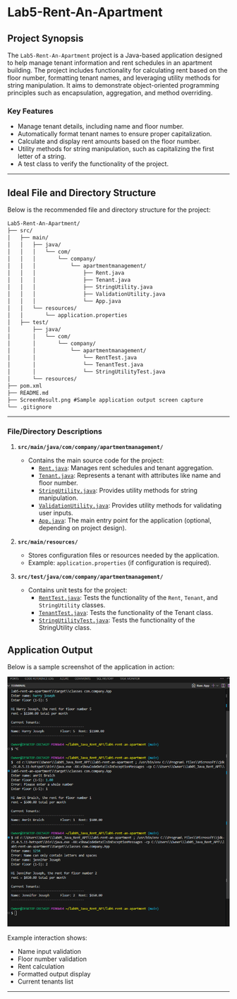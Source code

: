 # Lab5-Rent-An-Apartment

## Project Synopsis
The `Lab5-Rent-An-Apartment` project is a Java-based application designed to help manage tenant information and rent schedules in an apartment building. The project includes functionality for calculating rent based on the floor number, formatting tenant names, and leveraging utility methods for string manipulation. It aims to demonstrate object-oriented programming principles such as encapsulation, aggregation, and method overriding.

### Key Features
- Manage tenant details, including name and floor number.
- Automatically format tenant names to ensure proper capitalization.
- Calculate and display rent amounts based on the floor number.
- Utility methods for string manipulation, such as capitalizing the first letter of a string.
- A test class to verify the functionality of the project.

---

## Ideal File and Directory Structure

Below is the recommended file and directory structure for the project:

```
Lab5-Rent-An-Apartment/
├── src/
│   ├── main/
│   │   ├── java/
│   │   │   └── com/
│   │   │       └── company/
│   │   │           └── apartmentmanagement/
│   │   │               ├── Rent.java
│   │   │               ├── Tenant.java
│   │   │               ├── StringUtility.java
│   │   │               ├── ValidationUtility.java
│   │   │               └── App.java
│   │   └── resources/
│   │       └── application.properties
│   ├── test/
│       ├── java/
│       │   └── com/
│       │       └── company/
│       │           └── apartmentmanagement/
│       │               └── RentTest.java
│       │               └── TenantTest.java
│       │               └── StringUtilityTest.java
│       └── resources/
├── pom.xml
├── README.md
├── ScreenResult.png #Sample application output screen capture
└── .gitignore
```

---

### File/Directory Descriptions

1. **`src/main/java/com/company/apartmentmanagement/`**  
   - Contains the main source code for the project:
     - [`Rent.java`](src/main/java/com/company/Rent.java): Manages rent schedules and tenant aggregation.
     - [`Tenant.java`](src/main/java/com/company/Tenant.java): Represents a tenant with attributes like name and floor number.
     - [`StringUtility.java`](src/main/java/com/company/StringUtility.java): Provides utility methods for string manipulation.
     - [`ValidationUtility.java`](src/main/java/com/company/ValidationUtility.java): Provides utility methods for validating user inputs.
     - [`App.java`](src/main/java/com/company/App.java): The main entry point for the application (optional, depending on project design).

2. **`src/main/resources/`**  
   - Stores configuration files or resources needed by the application.
   - Example: `application.properties` (if configuration is required).

3. **`src/test/java/com/company/apartmentmanagement/`**  
   - Contains unit tests for the project:
     - [`RentTest.java`](src/test/java/com/company/RentTest.java): Tests the functionality of the `Rent`, `Tenant`, and `StringUtility` classes.
     - [`TenantTest.java`](src/test/java/com/company/TenantTest.java): Tests the functionality of the Tenant class.
     - [`StringUtilityTest.java`](src/test/java/com/company/StringUtilityTest.java): Tests the functionality of the StringUtility class.


## Application Output
Below is a sample screenshot of the application in action:

![Application Output](ScreenResult.png)

Example interaction shows:
- Name input validation
- Floor number validation
- Rent calculation
- Formatted output display
- Current tenants list

---

